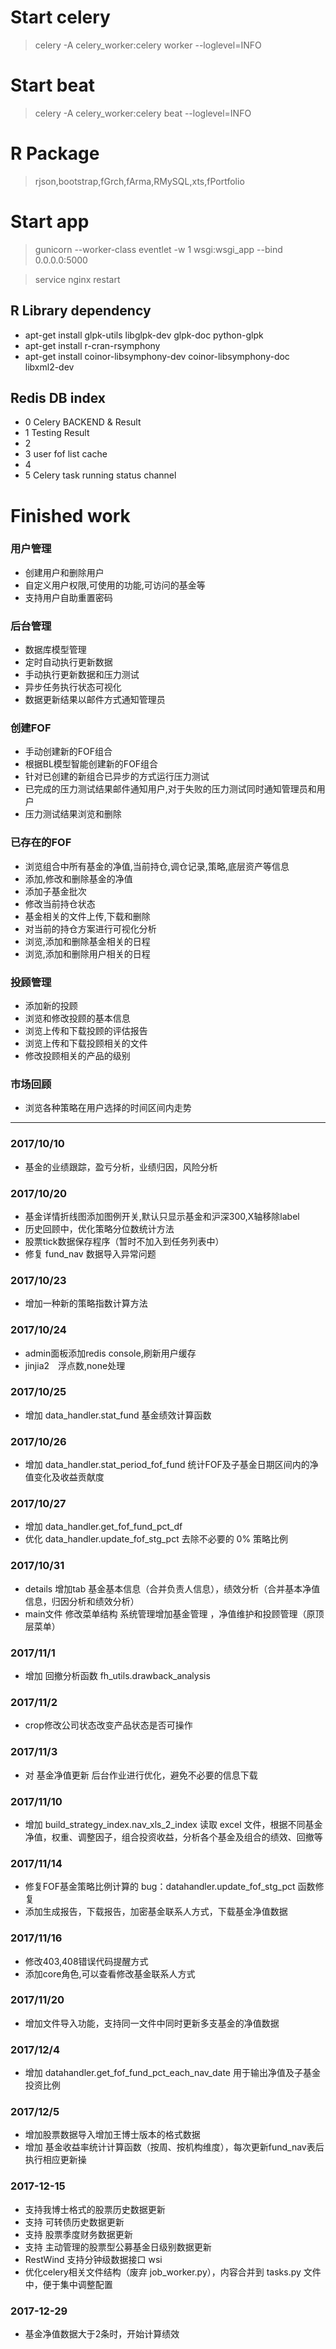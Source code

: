 # Start celery
> celery -A celery_worker:celery  worker --loglevel=INFO 

# Start beat  
> celery -A celery_worker:celery beat --loglevel=INFO 

# R Package
> rjson,bootstrap,fGrch,fArma,RMySQL,xts,fPortfolio

# Start app 
> gunicorn --worker-class eventlet -w 1 wsgi:wsgi_app --bind 0.0.0.0:5000

> service nginx restart

## R Library dependency
* apt-get install glpk-utils libglpk-dev glpk-doc python-glpk 
* apt-get install r-cran-rsymphony
* apt-get install coinor-libsymphony-dev coinor-libsymphony-doc libxml2-dev



## Redis DB index 
* 0 Celery BACKEND & Result 
* 1 Testing Result 
* 2 
* 3 user fof list cache 
* 4  
* 5 Celery task running status channel

# Finished work
### 用户管理
* 创建用户和删除用户
* 自定义用户权限,可使用的功能,可访问的基金等
* 支持用户自助重置密码

### 后台管理
*  数据库模型管理
*  定时自动执行更新数据
*  手动执行更新数据和压力测试
*  异步任务执行状态可视化
*  数据更新结果以邮件方式通知管理员

### 创建FOF
*  手动创建新的FOF组合
*  根据BL模型智能创建新的FOF组合
*  针对已创建的新组合已异步的方式运行压力测试
*  已完成的压力测试结果邮件通知用户,对于失败的压力测试同时通知管理员和用户
*  压力测试结果浏览和删除

### 已存在的FOF
* 浏览组合中所有基金的净值,当前持仓,调仓记录,策略,底层资产等信息
* 添加,修改和删除基金的净值
* 添加子基金批次
* 修改当前持仓状态
* 基金相关的文件上传,下载和删除
* 对当前的持仓方案进行可视化分析
* 浏览,添加和删除基金相关的日程
* 浏览,添加和删除用户相关的日程

### 投顾管理
* 添加新的投顾
* 浏览和修改投顾的基本信息
* 浏览上传和下载投顾的评估报告
* 浏览上传和下载投顾相关的文件
* 修改投顾相关的产品的级别

### 市场回顾
* 浏览各种策略在用户选择的时间区间内走势

----

### 2017/10/10
* 基金的业绩跟踪，盈亏分析，业绩归因，风险分析
### 2017/10/20
* 基金详情折线图添加图例开关,默认只显示基金和沪深300,X轴移除label
* 历史回顾中，优化策略分位数统计方法
* 股票tick数据保存程序（暂时不加入到任务列表中）
* 修复 fund_nav 数据导入异常问题

### 2017/10/23
* 增加一种新的策略指数计算方法

### 2017/10/24
* admin面板添加redis console,刷新用户缓存
* jinjia2　浮点数,none处理

### 2017/10/25
* 增加 data_handler.stat_fund 基金绩效计算函数

### 2017/10/26
* 增加 data_handler.stat_period_fof_fund 统计FOF及子基金日期区间内的净值变化及收益贡献度

### 2017/10/27
* 增加 data_handler.get_fof_fund_pct_df 
* 优化 data_handler.update_fof_stg_pct 去除不必要的 0% 策略比例

### 2017/10/31
* details 增加tab 基金基本信息（合并负责人信息），绩效分析（合并基本净值信息，归因分析和绩效分析）
* main文件 修改菜单结构 系统管理增加基金管理 ，净值维护和投顾管理（原顶层菜单）

### 2017/11/1
* 增加 回撤分析函数 fh_utils.drawback_analysis

### 2017/11/2
* crop修改公司状态改变产品状态是否可操作

### 2017/11/3
* 对 基金净值更新 后台作业进行优化，避免不必要的信息下载

### 2017/11/10
* 增加 build_strategy_index.nav_xls_2_index 读取 excel 文件，根据不同基金净值，权重、调整因子，组合投资收益，分析各个基金及组合的绩效、回撤等

### 2017/11/14
* 修复FOF基金策略比例计算的 bug：datahandler.update_fof_stg_pct 函数修复
* 添加生成报告，下载报告，加密基金联系人方式，下载基金净值数据

### 2017/11/16
* 修改403,408错误代码提醒方式
* 添加core角色,可以查看修改基金联系人方式

### 2017/11/20
* 增加文件导入功能，支持同一文件中同时更新多支基金的净值数据

### 2017/12/4
* 增加 datahandler.get_fof_fund_pct_each_nav_date 用于输出净值及子基金投资比例

### 2017/12/5
* 增加股票数据导入增加王博士版本的格式数据
* 增加 基金收益率统计计算函数（按周、按机构维度），每次更新fund_nav表后执行相应更新操

### 2017-12-15
* 支持我博士格式的股票历史数据更新
* 支持 可转债历史数据更新
* 支持 股票季度财务数据更新
* 支持 主动管理的股票型公募基金日级别数据更新
* RestWind 支持分钟级数据接口 wsi
* 优化celery相关文件结构（废弃 job_worker.py），内容合并到 tasks.py 文件中，便于集中调整配置

### 2017-12-29
* 基金净值数据大于2条时，开始计算绩效

